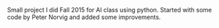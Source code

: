 Small project I did Fall 2015 for AI class using python. Started with some code by Peter Norvig and added some improvements.
